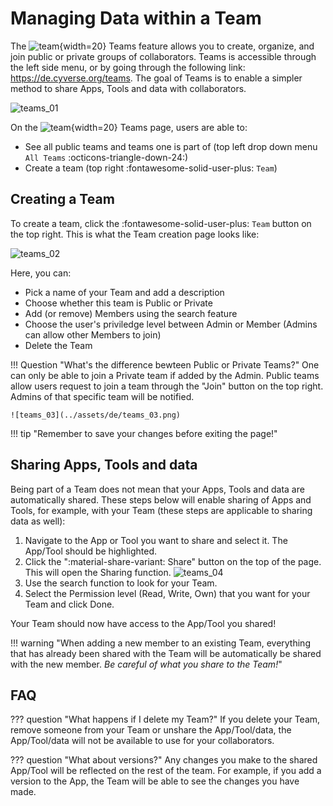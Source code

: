 [team]: ../assets/de/menu_items/teamsIcon_2.svg

# Managing Data within a Team

The ![team]{width=20} Teams feature allows you to create, organize, and join public or private groups of collaborators. Teams is accessible through the left side menu, or by going through the following link: https://de.cyverse.org/teams. The goal of Teams is to enable a simpler method to share Apps, Tools and data with collaborators. 

![teams_01](../assets/de/teams_01.png)

On the ![team]{width=20} Teams page, users are able to:

- See all public teams and teams one is part of (top left drop down menu `All Teams` :octicons-triangle-down-24:)
-  Create a team (top right :fontawesome-solid-user-plus: `Team`)

## Creating a Team

To create a team, click the :fontawesome-solid-user-plus: `Team` button on the top right. This is what the Team creation page looks like:

![teams_02](../assets/de/teams_02.png)

Here, you can:

- Pick a name of your Team and add a description
- Choose whether this team is Public or Private 
- Add (or remove) Members using the search feature
- Choose the user's priviledge level between Admin or Member (Admins can allow other Members to join)
- Delete the Team

!!! Question "What's the difference bewteen Public or Private Teams?"
    One can only be able to join a Private team if added by the Admin. Public teams allow users request to join a team through the "Join" button on the top right. Admins of that specific team will be notified.
    
    ![teams_03](../assets/de/teams_03.png)

!!! tip "Remember to save your changes before exiting the page!"

## Sharing Apps, Tools and data

Being part of a Team does not mean that your Apps, Tools and data are automatically shared. These steps below will enable sharing of Apps and Tools, for example, with your Team (these steps are applicable to sharing data as well):

1. Navigate to the App or Tool you want to share and select it. The App/Tool should be highlighted.
2. Click the ":material-share-variant: Share" button on the top of the page. This will open the Sharing function. ![teams_04](../assets/de/teams_04.png)
3. Use the search function to look for your Team.
4. Select the Permission level (Read, Write, Own) that you want for your Team and click Done.

Your Team should now have access to the App/Tool you shared!

!!! warning "When adding a new member to an existing Team, everything that has already been shared with the Team will be automatically be shared with the new member. *Be careful of what you share to the Team!*"

## FAQ

??? question "What happens if I delete my Team?"
    If you delete your Team, remove someone from your Team or unshare the App/Tool/data, the App/Tool/data will not be available to use for your collaborators.

??? question "What about versions?"
    Any changes you make to the shared App/Tool will be reflected on the rest of the team. For example, if you add a version to the App, the Team will be able to see the changes you have made. 